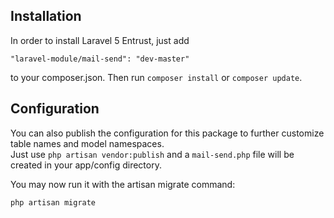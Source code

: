 ## Installation

In order to install Laravel 5 Entrust, just add

    "laravel-module/mail-send": "dev-master"

to your composer.json. Then run `composer install` or `composer update`.

## Configuration

You can also publish the configuration for this package to further customize table names and model namespaces.  
Just use `php artisan vendor:publish` and a `mail-send.php` file will be created in your app/config directory.

You may now run it with the artisan migrate command:

```bash
php artisan migrate
